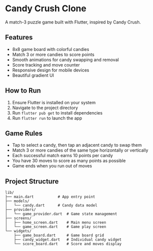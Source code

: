 # Candy Crush Clone

A match-3 puzzle game built with Flutter, inspired by Candy Crush.

## Features

- 8x8 game board with colorful candies
- Match 3 or more candies to score points
- Smooth animations for candy swapping and removal
- Score tracking and move counter
- Responsive design for mobile devices
- Beautiful gradient UI

## How to Run

1. Ensure Flutter is installed on your system
2. Navigate to the project directory
3. Run `flutter pub get` to install dependencies
4. Run `flutter run` to launch the app

## Game Rules

- Tap to select a candy, then tap an adjacent candy to swap them
- Match 3 or more candies of the same type horizontally or vertically
- Each successful match earns 10 points per candy
- You have 30 moves to score as many points as possible
- Game ends when you run out of moves

## Project Structure

```
lib/
├── main.dart           # App entry point
├── models/
│   └── candy.dart      # Candy data model
├── providers/
│   └── game_provider.dart  # Game state management
├── screens/
│   ├── home_screen.dart    # Main menu screen
│   └── game_screen.dart    # Game play screen
└── widgets/
    ├── game_board.dart     # Game board grid
    ├── candy_widget.dart   # Individual candy widget
    └── score_board.dart    # Score and moves display
```